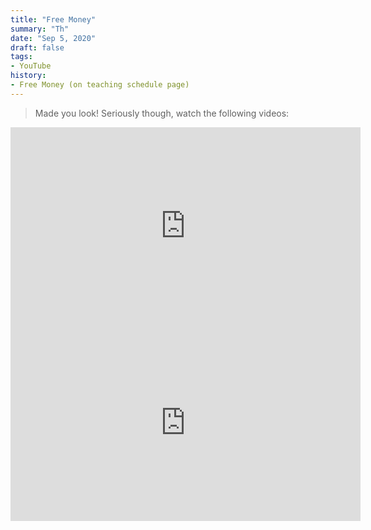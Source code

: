 ```yaml
---
title: "Free Money"
summary: "Th"
date: "Sep 5, 2020"
draft: false
tags:
- YouTube
history:
- Free Money (on teaching schedule page)
---
```



> Made you look! Seriously though, watch the following videos:

<iframe width="560" height="315" src="https://www.youtube-nocookie.com/embed/uqsigW9RMoE" frameborder="0" allow="accelerometer; autoplay; encrypted-media; gyroscope; picture-in-picture" allowfullscreen></iframe>

<iframe width="560" height="315" src="https://www.youtube.com/embed/wX78iKhInsc" frameborder="0" allow="accelerometer; autoplay; encrypted-media; gyroscope; picture-in-picture" allowfullscreen></iframe>